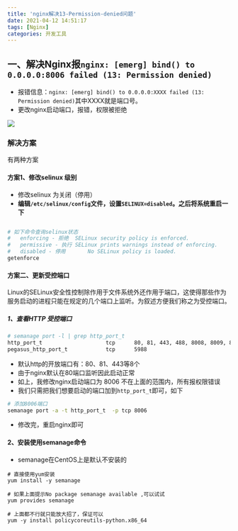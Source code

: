 ```yaml
---
title: 'nginx解决13-Permission-denied问题'
date: 2021-04-12 14:51:17
tags: [Nginx]
categories: 开发工具
---
```

## 一、解决Nginx报`nginx: [emerg] bind() to 0.0.0.0:8006 failed (13: Permission denied)`
+ 报错信息：`nginx: [emerg] bind() to 0.0.0.0:XXXX failed (13: Permission denied)`其中XXXX就是端口号。
+ 更改nginx启动端口，报错，权限被拒绝

![](error.png)

### 解决方案
有两种方案
#### 方案1、修改selinux 级别
+ 修改selinux 为关闭（停用）
+ **编辑`/etc/selinux/config`文件，设置`SELINUX=disabled`。之后将系统重启一下**
```bash

# 如下命令查询selinux状态
#  	enforcing - 拒绝	SELinux security policy is enforced.
#   permissive - 执行	SELinux prints warnings instead of enforcing.
#   disabled - 停用		No SELinux policy is loaded.
getenforce

```


#### 方案二、更新受控端口
Linux的SELinux安全性控制除作用于文件系统外还作用于端口，这使得那些作为服务启动的进程只能在规定的几个端口上监听。为叙述方便我们称之为受控端口。

##### 1、查看HTTP 受控端口
```bash
# semanage port -l | grep http_port_t
http_port_t                    tcp      80, 81, 443, 488, 8008, 8009, 8443, 9000
pegasus_http_port_t            tcp      5988

```

+ 默认http的开放端口有：80、81、443等8个
+ 由于nginx默认在80端口监听因此启动正常
+ 如上，我修改nginx启动端口为 8006 不在上面的范围内，所有报权限错误
+ 我们只需把我们想要启动的端口加到`http_port_t`即可，如下
```bash
# 添加8006端口
semanage port -a -t http_port_t  -p tcp 8006
```
+ 修改完，重启nginx即可

#### 2、安装使用semanage命令
+ semanage在CentOS上是默认不安装的
```
# 直接使用yum安装
yum install -y semanage

# 如果上面提示No package semanage available ,可以试试
yum provides semanage

# 上面都不行就只能放大招了，保证可以
yum -y install policycoreutils-python.x86_64
```
